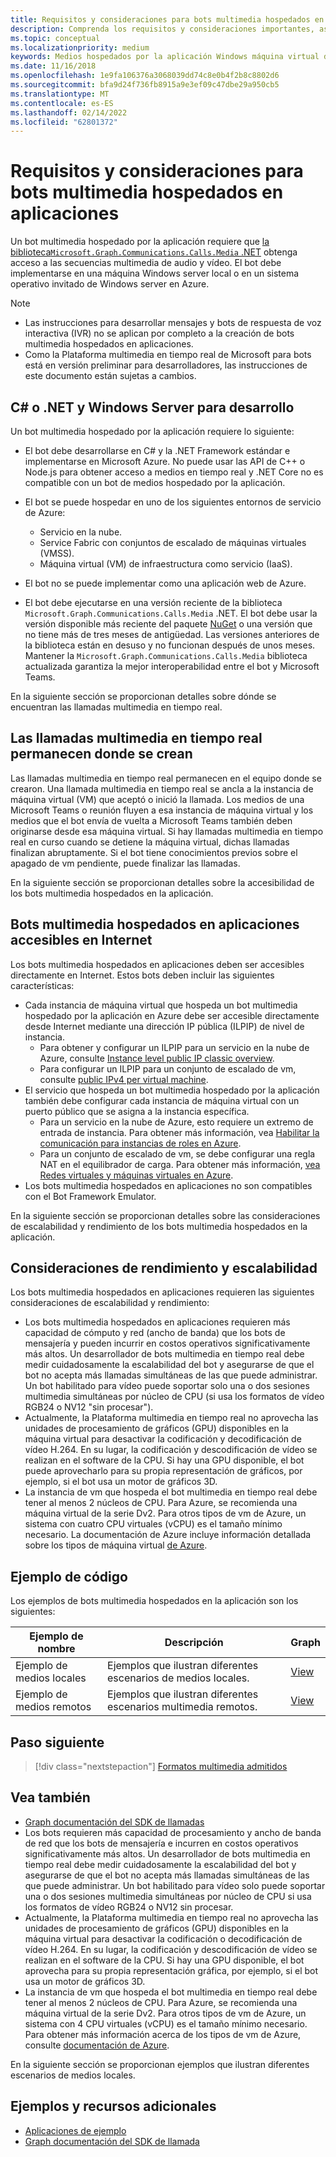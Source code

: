 ```yaml
---
title: Requisitos y consideraciones para bots multimedia hospedados en aplicaciones
description: Comprenda los requisitos y consideraciones importantes, así como las consideraciones de escalabilidad y rendimiento relacionadas con la creación de bots multimedia hospedados en aplicaciones para Microsoft Teams ejemplo de código y ejemplos.
ms.topic: conceptual
ms.localizationpriority: medium
keywords: Medios hospedados por la aplicación Windows máquina virtual de Azure del servidor
ms.date: 11/16/2018
ms.openlocfilehash: 1e9fa106376a3068039dd74c8e0b4f2b8c8802d6
ms.sourcegitcommit: bfa9d24f736fb8915a9e3ef09c47dbe29a950cb5
ms.translationtype: MT
ms.contentlocale: es-ES
ms.lasthandoff: 02/14/2022
ms.locfileid: "62801372"
---
```

# <a name="requirements-and-considerations-for-application-hosted-media-bots"></a>Requisitos y consideraciones para bots multimedia hospedados en aplicaciones

Un bot multimedia hospedado por la aplicación requiere que [la biblioteca`Microsoft.Graph.Communications.Calls.Media` .NET](https://www.nuget.org/packages/Microsoft.Graph.Communications.Calls.Media/) obtenga acceso a las secuencias multimedia de audio y vídeo. El bot debe implementarse en una máquina Windows server local o en un sistema operativo invitado de Windows server en Azure.

> [!NOTE]
> * Las instrucciones para desarrollar mensajes y bots de respuesta de voz interactiva (IVR) no se aplican por completo a la creación de bots multimedia hospedados en aplicaciones.
> * Como la Plataforma multimedia en tiempo real de Microsoft para bots está en versión preliminar para desarrolladores, las instrucciones de este documento están sujetas a cambios.

## <a name="c-or-net-and-windows-server-for-development"></a>C# o .NET y Windows Server para desarrollo

Un bot multimedia hospedado por la aplicación requiere lo siguiente:

- El bot debe desarrollarse en C# y la .NET Framework estándar e implementarse en Microsoft Azure. No puede usar las API de C++ o Node.js para obtener acceso a medios en tiempo real y .NET Core no es compatible con un bot de medios hospedado por la aplicación.

- El bot se puede hospedar en uno de los siguientes entornos de servicio de Azure:
    - Servicio en la nube.
    - Service Fabric con conjuntos de escalado de máquinas virtuales (VMSS).
    - Máquina virtual (VM) de infraestructura como servicio (IaaS).  
  
- El bot no se puede implementar como una aplicación web de Azure.

- El bot debe ejecutarse en una versión reciente de la biblioteca `Microsoft.Graph.Communications.Calls.Media` .NET. El bot debe usar la versión disponible más reciente del paquete [NuGet](https://www.nuget.org/packages/Microsoft.Graph.Communications.Calls.Media/) o una versión que no tiene más de tres meses de antigüedad. Las versiones anteriores de la biblioteca están en desuso y no funcionan después de unos meses. Mantener la `Microsoft.Graph.Communications.Calls.Media` biblioteca actualizada garantiza la mejor interoperabilidad entre el bot y Microsoft Teams.

En la siguiente sección se proporcionan detalles sobre dónde se encuentran las llamadas multimedia en tiempo real.

## <a name="real-time-media-calls-stay-where-they-are-created"></a>Las llamadas multimedia en tiempo real permanecen donde se crean

Las llamadas multimedia en tiempo real permanecen en el equipo donde se crearon. Una llamada multimedia en tiempo real se ancla a la instancia de máquina virtual (VM) que aceptó o inició la llamada. Los medios de una Microsoft Teams o reunión fluyen a esa instancia de máquina virtual y los medios que el bot envía de vuelta a Microsoft Teams también deben originarse desde esa máquina virtual. Si hay llamadas multimedia en tiempo real en curso cuando se detiene la máquina virtual, dichas llamadas finalizan abruptamente. Si el bot tiene conocimientos previos sobre el apagado de vm pendiente, puede finalizar las llamadas.

En la siguiente sección se proporcionan detalles sobre la accesibilidad de los bots multimedia hospedados en la aplicación.

## <a name="application-hosted-media-bots-accessible-on-the-internet"></a>Bots multimedia hospedados en aplicaciones accesibles en Internet

Los bots multimedia hospedados en aplicaciones deben ser accesibles directamente en Internet. Estos bots deben incluir las siguientes características:

- Cada instancia de máquina virtual que hospeda un bot multimedia hospedado por la aplicación en Azure debe ser accesible directamente desde Internet mediante una dirección IP pública (ILPIP) de nivel de instancia.
    - Para obtener y configurar un ILPIP para un servicio en la nube de Azure, consulte [Instance level public IP classic overview](/azure/virtual-network/virtual-networks-instance-level-public-ip).
    - Para configurar un ILPIP para un conjunto de escalado de vm, consulte [public IPv4 per virtual machine](/azure/virtual-machine-scale-sets/virtual-machine-scale-sets-networking#public-ipv4-per-virtual-machine).
- El servicio que hospeda un bot multimedia hospedado por la aplicación también debe configurar cada instancia de máquina virtual con un puerto público que se asigna a la instancia específica.
    - Para un servicio en la nube de Azure, esto requiere un extremo de entrada de instancia. Para obtener más información, vea [Habilitar la comunicación para instancias de roles en Azure](/azure/cloud-services/cloud-services-enable-communication-role-instances).
    - Para un conjunto de escalado de vm, se debe configurar una regla NAT en el equilibrador de carga. Para obtener más información, [vea Redes virtuales y máquinas virtuales en Azure](/azure/virtual-machines/windows/network-overview).
- Los bots multimedia hospedados en aplicaciones no son compatibles con el Bot Framework Emulator.

En la siguiente sección se proporcionan detalles sobre las consideraciones de escalabilidad y rendimiento de los bots multimedia hospedados en la aplicación.

## <a name="scalability-and-performance-considerations"></a>Consideraciones de rendimiento y escalabilidad

Los bots multimedia hospedados en aplicaciones requieren las siguientes consideraciones de escalabilidad y rendimiento:
- Los bots multimedia hospedados en aplicaciones requieren más capacidad de cómputo y red (ancho de banda) que los bots de mensajería y pueden incurrir en costos operativos significativamente más altos. Un desarrollador de bots multimedia en tiempo real debe medir cuidadosamente la escalabilidad del bot y asegurarse de que el bot no acepta más llamadas simultáneas de las que puede administrar. Un bot habilitado para vídeo puede soportar solo una o dos sesiones multimedia simultáneas por núcleo de CPU (si usa los formatos de vídeo RGB24 o NV12 "sin procesar").
- Actualmente, la Plataforma multimedia en tiempo real no aprovecha las unidades de procesamiento de gráficos (GPU) disponibles en la máquina virtual para desactivar la codificación y decodificación de vídeo H.264. En su lugar, la codificación y descodificación de vídeo se realizan en el software de la CPU. Si hay una GPU disponible, el bot puede aprovecharlo para su propia representación de gráficos, por ejemplo, si el bot usa un motor de gráficos 3D.
- La instancia de vm que hospeda el bot multimedia en tiempo real debe tener al menos 2 núcleos de CPU. Para Azure, se recomienda una máquina virtual de la serie Dv2. Para otros tipos de vm de Azure, un sistema con cuatro CPU virtuales (vCPU) es el tamaño mínimo necesario. La documentación de Azure incluye información detallada sobre los tipos de máquina virtual [de Azure](/azure/virtual-machines/windows/sizes-general). 

## <a name="code-sample"></a>Ejemplo de código

Los ejemplos de bots multimedia hospedados en la aplicación son los siguientes:

| **Ejemplo de nombre** | **Descripción** | **Graph** |
|------------|-------------|-----------|
| Ejemplo de medios locales | Ejemplos que ilustran diferentes escenarios de medios locales. | [View](https://github.com/microsoftgraph/microsoft-graph-comms-samples/tree/master/Samples/V1.0Samples/LocalMediaSamples) |
| Ejemplo de medios remotos | Ejemplos que ilustran diferentes escenarios multimedia remotos. | [View](https://github.com/microsoftgraph/microsoft-graph-comms-samples/tree/master/Samples/V1.0Samples/RemoteMediaSamples) |

## <a name="next-step"></a>Paso siguiente

> [!div class="nextstepaction"]
> [Formatos multimedia admitidos](~/resources/media-formats.md)

## <a name="see-also"></a>Vea también

- [Graph documentación del SDK de llamadas](https://microsoftgraph.github.io/microsoft-graph-comms-samples/docs/)
- Los bots requieren más capacidad de procesamiento y ancho de banda de red que los bots de mensajería e incurren en costos operativos significativamente más altos. Un desarrollador de bots multimedia en tiempo real debe medir cuidadosamente la escalabilidad del bot y asegurarse de que el bot no acepta más llamadas simultáneas de las que puede administrar. Un bot habilitado para vídeo solo puede soportar una o dos sesiones multimedia simultáneas por núcleo de CPU si usa los formatos de vídeo RGB24 o NV12 sin procesar.
- Actualmente, la Plataforma multimedia en tiempo real no aprovecha las unidades de procesamiento de gráficos (GPU) disponibles en la máquina virtual para desactivar la codificación o decodificación de vídeo H.264. En su lugar, la codificación y descodificación de vídeo se realizan en el software de la CPU. Si hay una GPU disponible, el bot aprovecha para su propia representación gráfica, por ejemplo, si el bot usa un motor de gráficos 3D.
- La instancia de vm que hospeda el bot multimedia en tiempo real debe tener al menos 2 núcleos de CPU. Para Azure, se recomienda una máquina virtual de la serie Dv2. Para otros tipos de vm de Azure, un sistema con 4 CPU virtuales (vCPU) es el tamaño mínimo necesario. Para obtener más información acerca de los tipos de vm de Azure, consulte [documentación de Azure](/azure/virtual-machines/windows/sizes-general).

En la siguiente sección se proporcionan ejemplos que ilustran diferentes escenarios de medios locales.

## <a name="samples-and-additional-resources"></a>Ejemplos y recursos adicionales

- [Aplicaciones de ejemplo](https://github.com/microsoftgraph/microsoft-graph-comms-samples/tree/master/Samples/V1.0Samples/LocalMediaSamples)
- [Graph documentación del SDK de llamada](https://microsoftgraph.github.io/microsoft-graph-comms-samples/docs/)
